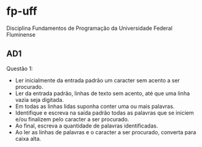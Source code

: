 # fp-uff

Disciplina Fundamentos de Programação da Universidade Federal Fluminense

## AD1

Questão 1:

- Ler inicialmente da entrada padrão um caracter sem acento a ser procurado.
- Ler da entrada padrão, linhas de texto sem acento, até que uma linha vazia seja digitada.
- Em todas as linhas lidas suponha conter uma ou mais palavras.
- Identifique e escreva na saída padrão todas as palavras que se iniciem e/ou finalizem pelo caracter a ser procurado.
- Ao final, escreva a quantidade de palavras identificadas.
- Ao ler as linhas de palavras e o caracter a ser procurado, converta para caixa alta.
